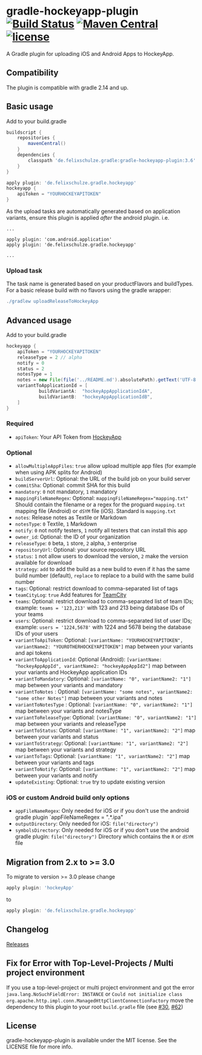 # gradle-hockeyapp-plugin [![Build Status](https://travis-ci.org/x2on/gradle-hockeyapp-plugin.png)](https://travis-ci.org/x2on/gradle-hockeyapp-plugin) [![Maven Central](https://maven-badges.herokuapp.com/maven-central/de.felixschulze.gradle/gradle-hockeyapp-plugin/badge.svg)](http://search.maven.org/#search%7Cgav%7C1%7Cg%3A%22de.felixschulze.gradle%22%20AND%20a%3A%22gradle-hockeyapp-plugin%22) [![license](https://img.shields.io/github/license/x2on/gradle-hockeyapp-plugin.svg)](https://github.com/x2on/gradle-hockeyapp-plugin/blob/master/LICENSE)

A Gradle plugin for uploading iOS and Android Apps to HockeyApp.

## Compatibility

The plugin is compatible with gradle 2.14 and up.

## Basic usage

Add to your build.gradle

```gradle
buildscript {
    repositories {
        mavenCentral()
    }
    dependencies {
        classpath 'de.felixschulze.gradle:gradle-hockeyapp-plugin:3.6'
    }
}

apply plugin: 'de.felixschulze.gradle.hockeyapp'
hockeyapp {
    apiToken = "YOURHOCKEYAPITOKEN"
}
```

As the upload tasks are automatically generated based on application variants, ensure this plugin is applied *after* the android plugin. i.e.

```
...

apply plugin: 'com.android.application'
apply plugin: 'de.felixschulze.gradle.hockeyapp'

...

```

### Upload task
The task name is generated based on your productFlavors and buildTypes. For a basic release build with no flavors using the gradle wrapper:
```gradle
./gradlew uploadReleaseToHockeyApp
```

## Advanced usage

Add to your build.gradle

```gradle
hockeyapp {
    apiToken = "YOURHOCKEYAPITOKEN"
    releaseType = 2 // alpha
    notify = 0
    status = 2
    notesType = 1
    notes = new File(file('../README.md').absolutePath).getText('UTF-8')
    variantToApplicationId = [
            buildVariantA:  "hockeyAppApplicationIdA",
            buildVariantB:  "hockeyAppApplicationIdB",
    ]
}

```
### Required
* `apiToken`: Your API Token from [HockeyApp](http://hockeyapp.net/)

### Optional

* `allowMultipleAppFiles`: `true` allow upload multiple app files (for example when using APK splits for Android)
* `buildServerUrl`: Optional: the URL of the build job on your build server
* `commitSha`: Optional: commit SHA for this build
* `mandatory`: `0` not mandatory, `1` mandatory
* `mappingFileNameRegex`:  Optional: `mappingFileNameRegex="mapping.txt"` Should contain the filename or a regex for the proguard `mapping.txt` mapping file (Android) or `dSYM` file (iOS). Standard is `mapping.txt`
* `notes`: Release notes as Textile or Markdown
* `notesType`: `0` Textile, `1` Markdown
* `notify`: `0` not notify testers, `1` notify all testers that can install this app
* `owner_id`: Optional: the ID of your organization
* `releaseType`: `0` beta, `1` store, `2` alpha, `3` enterprise
* `repositoryUrl`: Optional: your source repository URL
* `status`: `1` not allow users to download the version, `2` make the version available for download
* `strategy`: `add`  to add the build as a new build to even if it has the same build number (default), `replace` to replace to a build with the same build number
* `tags`: Optional: restrict download to comma-separated list of tags
* `teamCityLog`: `true` Add features for [TeamCity](http://www.jetbrains.com/teamcity/)
* `teams`: Optional: restrict download to comma-separated list of team IDs; example: `teams = '123,213'` with 123 and 213 being database IDs of your teams
* `users`: Optional: restrict download to comma-separated list of user IDs; example: `users = '1224,5678'` with 1224 and 5678 being the database IDs of your users
* `variantToApiToken`: Optional: `[variantName: "YOURHOCKEYAPITOKEN", variantName2: "YOUROTHERHOCKEYAPITOKEN"]` map between your variants and api tokens
* `variantToApplicationId`:  Optional (Android): `[variantName: "hockeyAppAppId", variantName2: "hockeyAppAppId2"]` map between your variants and HockeyApp application IDs
* `variantToMandatory`: Optional: `[variantName: "0", variantName2: "1"]` map between your variants and mandatory
* `variantToNotes` : Optional: `[variantName: "some notes", variantName2: "some other Notes"]` map between your variants and notes
* `variantToNotesType` : Optional: `[variantName: "0", variantName2: "1"]` map between your variants and notesType
* `variantToReleaseType`: Optional: `[variantName: "0", variantName2: "1"]` map between your variants and releaseType
* `variantToStatus`: Optional: `[variantName: "1", variantName2: "2"]` map between your variants and status
* `variantToStrategy`: Optional: `[variantName: "1", variantName2: "2"]` map between your variants and strategy
* `variantToTags`: Optional: `[variantName: "1", variantName2: "2"]` map between your variants and tags
* `variantToNotify`: Optional: `[variantName: "1", variantName2: "2"]` map between your variants and notify
* `updateExisting`: Optional: `true` try to update existing version


### iOS or custom Android build only options
* `appFileNameRegex`: Only needed for iOS or if you don't use the android gradle plugin `appFileNameRegex = ".*.ipa"
* `outputDirectory`: Only needed for iOS: `file("directory")`
* `symbolsDirectory`: Only needed for iOS or if you don't use the android gradle plugin: `file("directory")` Directory which contains the `R` or `dSYM` file

## Migration from 2.x to >= 3.0

To migrate to version >= 3.0 please change
```gradle
apply plugin: 'hockeyApp'
```
to
```gradle
apply plugin: 'de.felixschulze.gradle.hockeyapp'
```

## Changelog

[Releases](https://github.com/x2on/gradle-hockeyapp-plugin/releases)

## Fix for Error with Top-Level-Projects / Multi project environment

If you use a top-level-project or multi project environment and got the error `java.lang.NoSuchFieldError: INSTANCE` or `Could not initialize class org.apache.http.impl.conn.ManagedHttpClientConnectionFactory` move the dependency to this plugin to your root `build.gradle` file (see [#30](https://github.com/x2on/gradle-hockeyapp-plugin/issues/30), [#62](https://github.com/x2on/gradle-hockeyapp-plugin/issues/62))

## License

gradle-hockeyapp-plugin is available under the MIT license. See the LICENSE file for more info.
